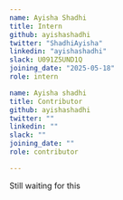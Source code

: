```yaml
---
name: Ayisha Shadhi
title: Intern
github: ayishashadhi
twitter: "ShadhiAyisha"            
linkedin: "ayishashadhi"            
slack: U091Z5UND1Q       
joining_date: "2025-05-18"
role: intern

name: Ayisha shadhi
title: Contributor
github: ayishashadhi
twitter: ""
linkedin: ""
slack: ""
joining_date: ""
role: contributor

---
```


Still waiting for this
